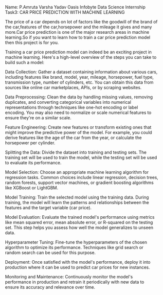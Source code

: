 Name: P.Amruta Varsha Yadav
Oasis Infobyte Data Science Internship
Task3: CAR PRICE PREDICTION WITH MACHINE LEARNING

The price of a car depends on lot of factors like the goodwill of the brand of the car,features of the car,horsepower and the mileage it gives and many more.Car price prediction is one of the major research areas in machine learning.So if you want to learn how to train a car price prediction model then this project is for you.

Training a car price prediction model can indeed be an exciting project in machine learning. Here's a high-level overview of the steps you can take to build such a model:

Data Collection: Gather a dataset containing information about various cars, including features like brand, model, year, mileage, horsepower, fuel type, transmission type, number of cylinders, etc. You can obtain this data from sources like online car marketplaces, APIs, or by scraping websites.

Data Preprocessing: Clean the data by handling missing values, removing duplicates, and converting categorical variables into numerical representations through techniques like one-hot encoding or label encoding. You may also need to normalize or scale numerical features to ensure they're on a similar scale.

Feature Engineering: Create new features or transform existing ones that might improve the predictive power of the model. For example, you could derive features like the age of the car from the year, or calculate the horsepower per cylinder.

Splitting the Data: Divide the dataset into training and testing sets. The training set will be used to train the model, while the testing set will be used to evaluate its performance.

Model Selection: Choose an appropriate machine learning algorithm for regression tasks. Common choices include linear regression, decision trees, random forests, support vector machines, or gradient boosting algorithms like XGBoost or LightGBM.

Model Training: Train the selected model using the training data. During training, the model will learn the patterns and relationships between the features and the target variable (car price).

Model Evaluation: Evaluate the trained model's performance using metrics like mean squared error, mean absolute error, or R-squared on the testing set. This step helps you assess how well the model generalizes to unseen data.

Hyperparameter Tuning: Fine-tune the hyperparameters of the chosen algorithm to optimize its performance. Techniques like grid search or random search can be used for this purpose.

Deployment: Once satisfied with the model's performance, deploy it into production where it can be used to predict car prices for new instances.

Monitoring and Maintenance: Continuously monitor the model's performance in production and retrain it periodically with new data to ensure its accuracy and relevance over time.

